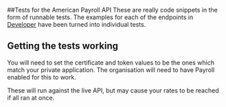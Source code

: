 ﻿##Tests for the American Payroll API
These are really code snippets in the form of runnable tests. The examples for each of the endpoints in [Developer](http://developer.xero.com/documentation/payroll-api/overview/) have been turned into individual tests.

## Getting the tests working

You will need to set the certificate and token values to be the ones which match your private application. The organisation will need to have Payroll enabled for this to work.

These will run against the live API, but may cause your rates to be reached if all ran at once.
